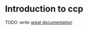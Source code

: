 # Introduction to ccp

TODO: write [great documentation](http://jacobian.org/writing/what-to-write/)
